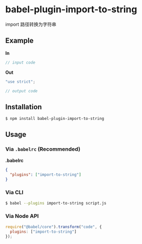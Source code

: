 # babel-plugin-import-to-string

import 路径转换为字符串

## Example

**In**

```js
// input code
```

**Out**

```js
"use strict";

// output code
```

## Installation

```sh
$ npm install babel-plugin-import-to-string
```

## Usage

### Via `.babelrc` (Recommended)

**.babelrc**

```json
{
  "plugins": ["import-to-string"]
}
```

### Via CLI

```sh
$ babel --plugins import-to-string script.js
```

### Via Node API

```javascript
require("@babel/core").transform("code", {
  plugins: ["import-to-string"]
});
```
